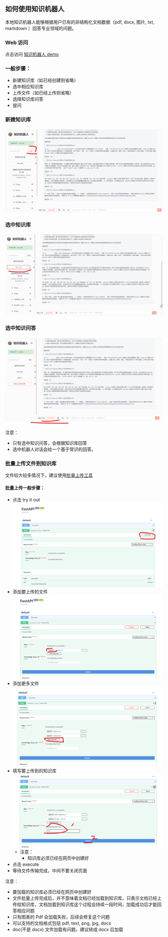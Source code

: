 ## 如何使用知识机器人

本地知识机器人能够根据用户已有的非结构化文档数据（pdf, docx, 图片, txt, markdown ）回答专业领域的问题。

### Web 访问

点击访问 [知识机器人 demo ](http://chatvue.cpolar.cn)

### 一般步骤：
- 新建知识库（如已经创建则省略）
- 选中相应知识库
- 上传文件（如已经上传则省略）
- 选择知识库问答
- 提问

### 新建知识库
![ 创建知识库 ](img/create_knowlege_base.png)

### 选中知识库
![ 选中知识库 ](img/choose_knowlege_base.png)

### 选中知识问答
![ 选中知识问答 ](img/choose_knowlege_answer.png)

注意：
- 只有选中知识问答，会根据知识库回答
- 选中机器人对话会给一个基于常识的回答。 

### 批量上传文件到知识库
文件较大较多情况下，建议使用[批量上传工具](http://batch-file.vip.cpolar.cn)

#### 批量上传一般步骤：
- 点击 try it out
  ![ click_try_out ](img/click_try_out.png)
- 添加要上传的文件
  ![ choose_file ](img/choose_file.png)
- 添加更多文件
  ![ choose_more ](img/add_more.png)
- 填写要上传到的知识库
  ![ choose_knowledge_execute ](img/choose_knowledge_execute.png)
  - 注意：
    - 知识库必须已经在网页中创建好
- 点击 execute
- 等待文件传输完成，中间不要关闭页面

注意：
- 要加载的知识库必须已经在网页中创建好
- 文件批量上传完成后，并不意味着文档已经加载到知识库，只表示文档已经上传给知识库，文档加载到知识库这个过程会持续一段时间，加载成功后才能回答相应问题
- 只有图表的 Pdf 会加载失败，后续会修复这个问题
- 可以支持的文档格式包括 pdf, text, png, jpg, docs
- doc(不是 docx) 文件加载有问题，建议转成 docx 后加载
